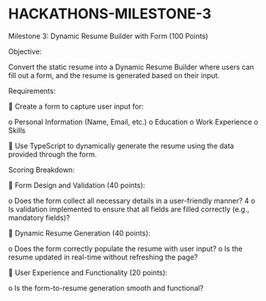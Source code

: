 # HACKATHONS-MILESTONE-3

Milestone 3: Dynamic Resume Builder with Form (100 Points) 

Objective:

Convert the static resume into a Dynamic Resume Builder where users can fill out a form, and the 
resume is generated based on their input. 

Requirements: 

 Create a form to capture user input for: 

o Personal Information (Name, Email, etc.) 
o Education 
o Work Experience 
o Skills 

 Use TypeScript to dynamically generate the resume using the data provided through the 
form. 

Scoring Breakdown: 

 Form Design and Validation (40 points):

o Does the form collect all necessary details in a user-friendly manner? 
4 
o Is validation implemented to ensure that all fields are filled correctly (e.g., 
mandatory fields)? 

 Dynamic Resume Generation (40 points):

o Does the form correctly populate the resume with user input? 
o Is the resume updated in real-time without refreshing the page? 

 User Experience and Functionality (20 points):

o Is the form-to-resume generation smooth and functional? 
